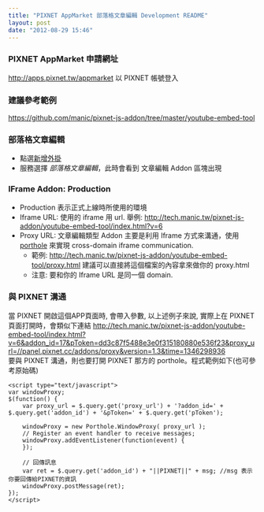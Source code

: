 ```yaml
---
title: "PIXNET AppMarket 部落格文章編輯 Development README"
layout: post
date: "2012-08-29 15:46"
---
```


### PIXNET AppMarket 申請網址

<http://apps.pixnet.tw/appmarket> 以 PIXNET 帳號登入

### 建議參考範例

<https://github.com/manic/pixnet-js-addon/tree/master/youtube-embed-tool>

### 部落格文章編輯

- 點選[新增外掛](http://apps.pixnet.tw/appmarket/new)
- 服務選擇 _部落格文章編輯_，此時會看到 文章編輯 Addon 區塊出現

### IFrame Addon: Production

- Production 表示正式上線時所使用的環境
- Iframe URL: 使用的 iframe 用 url. 舉例: <http://tech.manic.tw/pixnet-js-addon/youtube-embed-tool/index.html?v=6>
- Proxy URL: 文章編輯類型 Addon 主要是利用 Iframe 方式來溝通，使用 [porthole](https://github.com/ternarylabs/porthole) 來實現 cross-domain iframe communication.
  - 範例: <http://tech.manic.tw/pixnet-js-addon/youtube-embed-tool/proxy.html> 建議可以直接將這個檔案的內容拿來做你的 proxy.html 
  - 注意: 要和你的 Iframe URL 是同一個 domain.

### 與 PIXNET 溝通

當 PIXNET 開啟這個APP頁面時, 會帶入參數, 以上述例子來說, 實際上在 PIXNET 頁面打開時，會類似下連結 <http://tech.manic.tw/pixnet-js-addon/youtube-embed-tool/index.html?v=6&addon_id=17&pToken=dd3c87f5488e3e0f315180880e536f23&proxy_url=//panel.pixnet.cc/addons/proxy&version=1.3&time=1346298936>  
要與 PIXNET 溝通，則也要打開 PIXNET 那方的 porthole。程式範例如下(也可參考原始碼)

    <script type="text/javascript">
    var windowProxy;
    $(function() {
        var proxy_url = $.query.get('proxy_url') + '?addon_id=' + $.query.get('addon_id') + '&pToken=' + $.query.get('pToken');

        windowProxy = new Porthole.WindowProxy( proxy_url );
        // Register an event handler to receive messages;
        windowProxy.addEventListener(function(event) { 
        });

        // 回傳訊息
        var ret = $.query.get('addon_id') + "||PIXNET||" + msg; //msg 表示你要回傳給PIXNET的資訊
        windowProxy.postMessage(ret); 
    });
    </script>

